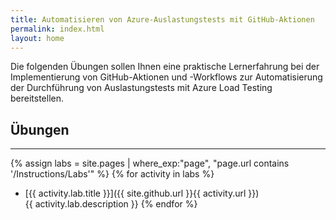 ```yaml
---
title: Automatisieren von Azure-Auslastungstests mit GitHub-Aktionen
permalink: index.html
layout: home
---
```


Die folgenden Übungen sollen Ihnen eine praktische Lernerfahrung bei der Implementierung von GitHub-Aktionen und -Workflows zur Automatisierung der Durchführung von Auslastungstests mit Azure Load Testing bereitstellen. 

## Übungen
<hr/>


{% assign labs = site.pages | where_exp:"page", "page.url contains '/Instructions/Labs'" %} {% for activity in labs  %}
* [{{ activity.lab.title }}]({{ site.github.url }}{{ activity.url }}) <br/> {{ activity.lab.description }} {% endfor %}
